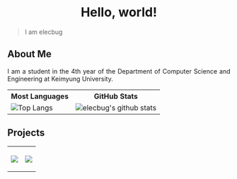 <h1 align="center">Hello, world!</h1>

> I am elecbug
>

<h2 align="left">About Me</h2>

<p align="justify">
    I am a student in the 4th year of the Department of Computer Science and Engineering at 
    <a ref="https://www.kmu.ac.kr/"> Keimyung University</a>.
</p>

<table>
    <tr>
        <th align="center">
            Most Languages
        </th>
        <th align="center">
            GitHub Stats
        </th>
    </tr>
    <tr>
        <td>
            <img src="https://github-readme-stats.vercel.app/api/top-langs/?username=elecbug&layout=compact&langs_count=8&hide=makefile,cmake&theme=dracula&icon_color=3f3fff&title_color=ffffff&bg_color=1f1f1f" alt="Top Langs">
        </td>
        <td>
            <img src="https://github-readme-stats.vercel.app/api?username=elecbug&count_private=true&show_icons=true&rank_icon=github&theme=dracula&icon_color=3f3fff&title_color=ffffff&include_all_commits=true&bg_color=1f1f1f" alt="elecbug's github stats">
        </td>
    </tr>
</table>

<h2 align="left">Projects</h2>
        
<table>
    <tr>
        <th>
            <p align="center"><img src="https://github-readme-stats.vercel.app/api/pin/?username=elecbug&repo=PDF&theme=dracula&icon_color=3f3fff&title_color=ffffff&bg_color=1f1f1f"><p>
        </th>
        <th>
            <p align="center"><img src="https://github-readme-stats.vercel.app/api/pin/?username=elecbug&repo=Monitoring&theme=dracula&icon_color=3f3fff&title_color=ffffff&bg_color=1f1f1f"><p>
        </th>
    </tr>
</table>
